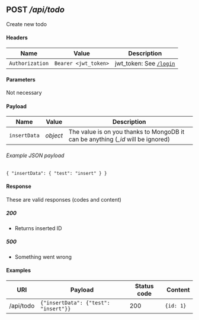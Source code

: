 ## **POST** _/api/todo_

Create new todo

#### Headers

Name | Value | Description
--- | --- | ---
`Authorization` | `Bearer <jwt_token>` | jwt_token: See [`/login`](../../post/login.md)

#### Parameters

Not necessary

#### Payload

Name | Value | Description
--- | --- | ---
`insertData` | _object_ | The value is on you thanks to MongoDB it can be anything (*_id* will be ignored)

###### Example JSON payload
`{
  "insertData": {
    "test": "insert"
  }
}`

#### Response

These are valid responses (codes and content)

##### 200
- Returns inserted ID

##### 500
- Something went wrong

#### Examples

URI | Payload | Status code | Content
--- | --- | --- | ---
/api/todo | `{"insertData": {"test": "insert"}}` | 200 | `{id: 1}`

